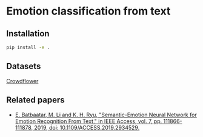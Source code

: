 # Emotion classification from text

## Installation

```bash
pip install -e .
```

## Datasets

[Crowdflower](https://huggingface.co/datasets/tasksource/crowdflower/blob/main/crowdflower.py)

## Related papers

- [E. Batbaatar, M. Li and K. H. Ryu, "Semantic-Emotion Neural Network for Emotion Recognition From Text," in IEEE Access, vol. 7, pp. 111866-111878, 2019, doi: 10.1109/ACCESS.2019.2934529.](https://ieeexplore.ieee.org/stamp/stamp.jsp?tp=&arnumber=8794541)
